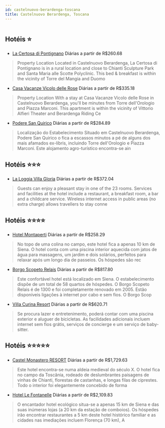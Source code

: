 ```yaml
---
id: castelnuovo-berardenga-toscana
title: Castelnuovo Berardenga, Toscana
---
```


<center><img src="https://assets.cosmos-data.com/1/01c1f1277ff23a4338b9431ef371e9ab-489039.jpg" alt="" /></center>


## Hotéis ⭐️

-    [La Certosa di Pontignano](https://www.hurb.com/aud/https://www.hurb.com/hoteis/castelnuovo-berardenga/la-certosa-di-pontignano-JNP-JP941036?cmp=18055) Diárias a partir de R$260.68
   > Property Location Located in Castelnuovo Berardenga, La Certosa di Pontignano is in a rural location and close to Chianti Sculpture Park and Santa Maria alle Scotte Polyclinic. This bed &amp; breakfast is within the vicinity of Torre del Mangia and Duomo 
-    [Casa Vacanze Vicolo delle Rose](https://www.hurb.com/aud/https://www.hurb.com/hoteis/castelnuovo-berardenga/casa-vacanze-vicolo-delle-rose-JNP-JP894697?cmp=18055) Diárias a partir de R$335.18
   > Property Location With a stay at Casa Vacanze Vicolo delle Rose in Castelnuovo Berardenga, you&apos;ll be minutes from Torre dell&apos;Orologio and Piazza Marconi.  This apartment is within the vicinity of Vittorio Alfieri Theater and Berardenga Riding Ce
-    [Podere San Quirico](https://www.hurb.com/aud/https://www.hurb.com/hoteis/castelnuovo-berardenga/podere-san-quirico-JNP-JP700760?cmp=18055) Diárias a partir de R$284.89
   > Localização do Estabelecimento Situado em Castelnuovo Berardenga, Podere San Quirico o fica a escassos minutos a pé de alguns dos mais afamados ex-líbris, incluindo Torre dell&apos;Orologio e Piazza Marconi.  Este alojamento agro-turístico encontra-se ain

## Hotéis ⭐️⭐️⭐️

-    [La Loggia Villa Gloria](https://www.hurb.com/aud/https://www.hurb.com/hoteis/castelnuovo-berardenga/la-loggia-villa-gloria-JNP-JP853771?cmp=18055) Diárias a partir de R$372.04
   > Guests can enjoy a pleasant stay in one of the 23 rooms. Services and facilities at the hotel include a restaurant, a breakfast room, a bar and a childcare service. Wireless internet access in public areas (no extra charge) allows travellers to stay conne

## Hotéis ⭐️⭐️⭐️⭐️

-    [Hotel Montaperti](https://www.hurb.com/aud/https://www.hurb.com/hoteis/castelnuovo-berardenga/hotel-montaperti-JNP-JP053166?cmp=18055) Diárias a partir de R$258.29
   > No topo de uma colina no campo, este hotel fica a apenas 10 km de Siena. O hotel conta com uma piscina interior aquecida com jatos de água para massagens, um jardim e dois solários, perfeitos para relaxar após um longo dia de passeios. Os hóspedes são rec
-    [Borgo Scopeto Relais](https://www.hurb.com/aud/https://www.hurb.com/hoteis/castelnuovo-berardenga/borgo-scopeto-relais-JNP-JP193101?cmp=18055) Diárias a partir de R$817.80
   > Este confortável hotel está localizado em Siena. O estabelecimento dispõe de um total de 58 quartos de hóspedes. O Borgo Scopeto Relais é de 1300 e foi completamente renovado em 2005. Estão disponíveis ligações à internet por cabo e sem fios. O Borgo Scop
-    [Villa Curina Resort](https://www.hurb.com/aud/https://www.hurb.com/hoteis/castelnuovo-berardenga/villa-curina-resort-JNP-JP113269?cmp=18055) Diárias a partir de R$620.71
   > Se procura lazer e entretenimento, poderá contar com uma piscina exterior e aluguer de bicicletas. As facilidades adicionais incluem internet sem fios grátis, serviços de concierge e um serviço de baby-sitter.

## Hotéis ⭐️⭐️⭐️⭐️⭐️

-    [Castel Monastero RESORT](https://www.hurb.com/aud/https://www.hurb.com/hoteis/castelnuovo-berardenga/castel-monastero-resort-JNP-JP065711?cmp=18055) Diárias a partir de R$1,729.63
   > Este hotel encontra-se numa aldeia medieval do século X. O hotel fica no campo da Toscânia, rodeado de deslumbrantes paisagens de vinhas de Chianti, florestas de castanhas, e longas filas de ciprestes. Todo o interior foi elegantemente concebido de forma 
-    [Hotel Le Fontanelle](https://www.hurb.com/aud/https://www.hurb.com/hoteis/castelnuovo-berardenga/hotel-le-fontanelle-JNP-JP053155?cmp=18055) Diárias a partir de R$2,109.83
   > O encantador hotel ecológico situa-se a apenas 15 km de Siena e das suas inúmeras lojas (a 20 km da estação de comboios). Os hóspedes irão encontrar restaurantes a 5 km deste hotel histórico familiar e as cidades nas imediações incluem Florença (70 km), A
